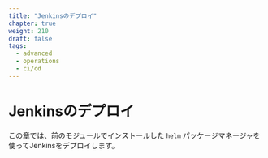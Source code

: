 ```yaml
---
title: "Jenkinsのデプロイ"
chapter: true
weight: 210
draft: false
tags:
  - advanced
  - operations
  - ci/cd
---
```


<!--
# Deploy Jenkins
-->
# Jenkinsのデプロイ

<!--
In this Chapter, we will deploy Jenkins using the `helm` package manager we
installed in the last module.
-->
この章では、前のモジュールでインストールした `helm` パッケージマネージャを使ってJenkinsをデプロイします。